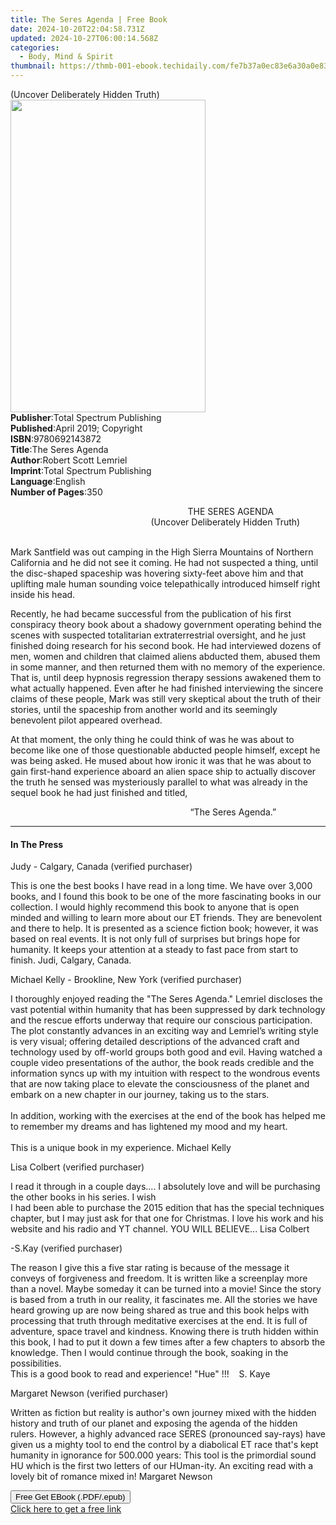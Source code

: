 ```yaml
---
title: The Seres Agenda | Free Book
date: 2024-10-20T22:04:58.731Z
updated: 2024-10-27T06:00:14.568Z
categories:
  - Body, Mind & Spirit
thumbnail: https://thmb-001-ebook.techidaily.com/fe7b37a0ec83e6a30a0e835089ec2ff09ec686c360d1a732792be10e96a4531b.jpg
---
```

<main id="book-container">
  <div class="flex flex-col">
    <div class="book-brief flex-1 py-6 px-4 sm:p-6 md:py-10 md:px-8">
      <!-- brief-->
      <div class="book-brief-main">(Uncover Deliberately Hidden Truth)</div>
    </div>
    <div
      class="book-meta-info flex-1 grid gap-4 col-start-1 col-end-3 row-start-1 sm:mb-6 sm:grid-cols-4 lg:gap-6 lg:col-start-2 lg:row-end-6 lg:row-span-6 lg:mb-0"
    >
      <div
        class="book-meta-info-left place-content-center mt-4 p-4 text-sm leading-6 col-start-2 col-span-2 dark:text-slate-400"
      >
        <img
          class="w-full h-500 object-cover rounded-lg sm:h-255 sm:col-span-2 lg:col-span-full"
          src="https://img-001-ebook.techidaily.com/382520ed0a69f276950610925f580408556a8c459c3aaf2ad6a64b52336070f0.jpg"
          alt=""
          width="312"
          height="500"
        />
      </div>
      <div
        class="book-meta-info-right mt-2 col-start-1 row-start-2 col-span-3 self-center"
      >
        <!-- meta data  -->
        <div class="flex flex-col px-4 md:px-8">
          <div class="flex-1">
            <strong>Publisher</strong>:<span class="px-2"
              >Total Spectrum Publishing</span
            >
          </div>
          <div class="flex-1">
            <strong>Published</strong>:<span class="px-2"
              >April 2019; Copyright</span
            >
          </div>
          <div class="flex-1">
            <strong>ISBN</strong>:<span class="px-2">9780692143872</span>
          </div>
          <div class="flex-1">
            <strong>Title</strong>:<span class="px-2">The Seres Agenda</span>
          </div>
          <div class="flex-1">
            <strong>Author</strong>:<span class="px-2"
              >Robert Scott Lemriel</span
            >
          </div>
          <div class="flex-1">
            <strong>Imprint</strong>:<span class="px-2"
              >Total Spectrum Publishing</span
            >
          </div>
          <div class="flex-1">
            <strong>Language</strong>:<span class="px-2">English</span>
          </div>
          <div class="flex-1">
            <strong>Number of Pages</strong>:<span class="px-2">350</span>
          </div>
        </div>
      </div>
    </div>
    <div class="book-description flex-1 py-6 px-4 sm:p-6 md:py-10 md:px-8">
      <div class="book-description-main">
        <div accordion-content="" id="description">
          <p>
            &nbsp; &nbsp; &nbsp; &nbsp; &nbsp; &nbsp; &nbsp; &nbsp; &nbsp;
            &nbsp; &nbsp; &nbsp; &nbsp; &nbsp; &nbsp; &nbsp; &nbsp; &nbsp;
            &nbsp; &nbsp; &nbsp; &nbsp; &nbsp; &nbsp; &nbsp; &nbsp; &nbsp;
            &nbsp; &nbsp; &nbsp; &nbsp; &nbsp; &nbsp; &nbsp; &nbsp;
            &nbsp;&nbsp;THE SERES AGENDA<br />&nbsp; &nbsp; &nbsp; &nbsp; &nbsp;
            &nbsp; &nbsp; &nbsp; &nbsp; &nbsp; &nbsp; &nbsp; &nbsp; &nbsp;
            &nbsp; &nbsp; &nbsp; &nbsp; &nbsp; &nbsp; &nbsp; &nbsp; &nbsp;
            &nbsp; &nbsp; &nbsp; &nbsp; &nbsp; &nbsp;(Uncover&nbsp;Deliberately
            Hidden&nbsp;Truth)
          </p>
          <p>
            <br />Mark Santfield was out camping in the High Sierra Mountains of
            Northern California and he did not see it coming. He had not
            suspected a thing, until the disc-shaped spaceship was hovering
            sixty-feet above him and that uplifting male human sounding voice
            telepathically introduced himself right inside his head.
          </p>
          <p>
            Recently, he had became successful from the publication of his first
            conspiracy theory book&nbsp;about a shadowy government operating
            behind the scenes with suspected totalitarian extraterrestrial
            oversight, and he just finished doing research for his second book.
            He had interviewed dozens of men, women and children that claimed
            aliens abducted them, abused them in some manner, and then returned
            them with no memory of the experience. That is, until deep hypnosis
            regression therapy sessions awakened them to what actually happened.
            Even after he had finished interviewing the sincere claims of these
            people, Mark was still very skeptical about the truth of their
            stories, until the spaceship from another world and its seemingly
            benevolent pilot appeared overhead.
          </p>
          <p>
            At that moment, the only thing he could think of was he was about to
            become like one of those questionable abducted people
            himself,&nbsp;except he was being asked. He mused about how ironic
            it was that he was about to gain first-hand experience aboard an
            alien space ship to actually discover the truth he sensed was
            mysteriously parallel to what was already in the sequel book he had
            just finished and titled,
          </p>
          <p>
            &nbsp; &nbsp; &nbsp; &nbsp; &nbsp; &nbsp; &nbsp; &nbsp; &nbsp;
            &nbsp; &nbsp; &nbsp; &nbsp; &nbsp; &nbsp; &nbsp; &nbsp; &nbsp;
            &nbsp; &nbsp; &nbsp; &nbsp; &nbsp; &nbsp; &nbsp; &nbsp; &nbsp;
            &nbsp; &nbsp; &nbsp; &nbsp; &nbsp; &nbsp; &nbsp; &nbsp; &nbsp;
            &nbsp;“The Seres Agenda.”
          </p>
        </div>
        <div class="accordion-fader"></div>
      </div>
    </div>
    <div class="book-excerpts flex-1 py-6 px-4 sm:p-6 md:py-10 md:px-8">
      <!-- excerpts-->
      <div class="book-excerpts-main">
        <hr />
        <h4 class="placeholder placeholder-heading">
          <span>In The Press</span>
        </h4>
        <p></p>
        <p>Judy - Calgary, Canada (verified purchaser)</p>
        <p>
          This is one the best books I have read in a long time. We have over
          3,000 books, and I found this book to be one of the more fascinating
          books in our collection. I would highly recommend this book to anyone
          that is open minded and willing to learn more about our ET friends.
          They are benevolent and there to help. It is presented as a science
          fiction book; however, it was based on real events. It is not only
          full of surprises but brings hope for humanity. It keeps your
          attention at a steady to fast pace from start to finish. Judi,
          Calgary, Canada.
        </p>
        <p>Michael Kelly - Brookline, New York (verified purchaser)</p>
        <p>
          I thoroughly enjoyed reading the "The Seres Agenda." Lemriel discloses
          the vast potential within humanity that has been suppressed by dark
          technology and the rescue efforts underway that require our conscious
          participation. The plot constantly advances in an exciting way and
          Lemriel’s writing style is very visual; offering detailed descriptions
          of the advanced craft and technology used by off-world groups both
          good and evil. Having watched a couple video presentations of the
          author, the book reads credible and the information syncs up with my
          intuition with respect to the wondrous events that are now taking
          place to elevate the consciousness of the planet and embark on a new
          chapter in our journey, taking us to the stars.<br /><br />In
          addition, working with the exercises at the end of the book has helped
          me to remember my dreams and has lightened my mood and my heart.<br /><br />This
          is a unique book in my experience. Michael Kelly
        </p>
        <p>Lisa Colbert (verified purchaser)</p>
        <p>
          I read it through in a couple days.... I absolutely love and will be
          purchasing the other books in his series. I wish<br />I had been able
          to purchase the 2015 edition that has the special techniques chapter,
          but I may just ask for that one for Christmas. I love his work and his
          website and his radio and YT channel. YOU WILL BELIEVE... Lisa Colbert
        </p>
        <p>-S.Kay (verified purchaser)</p>
        <p>
          The reason I give this a five star rating is because of the message it
          conveys of forgiveness and freedom. It is written like a screenplay
          more than a novel. Maybe someday it can be turned into a movie! Since
          the story is based from a truth in our reality, it fascinates me. All
          the stories we have heard growing up are now being shared as true and
          this book helps with processing that truth through meditative
          exercises at the end. It is full of adventure, space travel and
          kindness. Knowing there is truth hidden within this book, I had to put
          it down a few times after a few chapters to absorb the knowledge. Then
          I would continue through the book, soaking in the possibilities.<br />This
          is a good book to read and experience! "Hue" !!!&nbsp; &nbsp; S. Kaye
        </p>
        <p>Margaret Newson (verified purchaser)</p>
        <p>
          Written as fiction but reality is author's own journey mixed with the
          hidden history and truth of our planet and exposing the agenda of the
          hidden rulers. However, a highly advanced race SERES (pronounced
          say-rays) have given us a mighty tool to end the control by a
          diabolical ET race that's kept humanity in ignorance for 500.000
          years: This tool is the primordial sound HU which is the first two
          letters of our HUman-ity. An exciting read with a lovely bit of
          romance mixed in! Margaret Newson
        </p>
        <p></p>
      </div>
    </div>
    <div
      class="book-about-author flex-1 py-6 px-4 sm:p-6 md:py-10 md:px-8"
    ></div>
    <div class="book-free-get flex-1 py-6 px-4 sm:p-6 md:py-10 md:px-8">
      <button
        id="btn-free-get"
        class="bg-blue-500 hover:bg-blue-700 text-white font-bold py-2 px-4 rounded"
      >
        Free Get EBook (.PDF/.epub)
      </button>
      <div id="countdown-display" class="px-2 text-lg mt-2"></div>
      <a
        id="free-link"
        class="hidden bg-blue-500 hover:bg-blue-700 text-white font-bold py-2 px-4 rounded"
        href="https://www.ebooks.com/en-us/book/209873242/the-seres-agenda/robert-scott-lemriel/"
        target="_blank"
        >Click here to get a free link</a
      >
    </div>
    <script>
      let countdownTime = 0;
      let countdownInterval = null;
      document
        .getElementById('btn-free-get')
        .addEventListener('click', startCountdown);
      function startCountdown() {
        countdownTime = new Date().getTime() + 60000 * 3;
        countdownInterval = setInterval(updateCountdown, 1000);
        document.getElementById('btn-free-get').disabled = true;
        document
          .getElementById('btn-free-get')
          .classList.add('bg-gray-500', 'cursor-not-allowed');
      }
      function updateCountdown() {
        let currentTime = new Date().getTime();
        let timeLeft = countdownTime - currentTime;
        let secondsLeft = Math.floor(timeLeft / 1000);
        document.getElementById('countdown-display').innerHTML =
          `Remaining time: ${secondsLeft} seconds.`;
        if (secondsLeft <= 0) {
          clearInterval(countdownInterval);
          document.getElementById('btn-free-get').classList.add('hidden');
          document.getElementById('free-link').classList.remove('hidden');
          document.getElementById('countdown-display').innerHTML = '';
        }
      }
    </script>
  </div>
</main>

<ins class="adsbygoogle"
      style="display:block"
      data-ad-client="ca-pub-7571918770474297"
      data-ad-slot="8358498916"
      data-ad-format="auto"
      data-full-width-responsive="true"></ins>
    